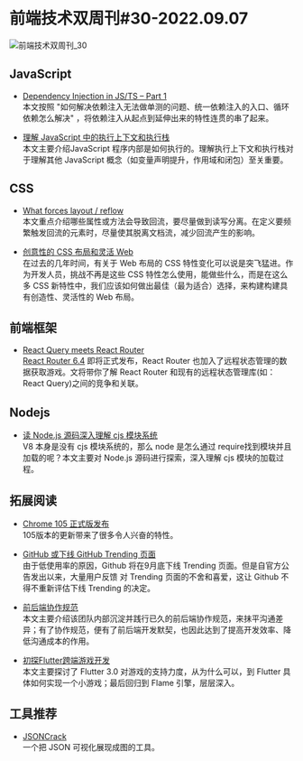 # 前端技术双周刊#30-2022.09.07

![前端技术双周刊_30](https://tva1.sinaimg.cn/large/e6c9d24ely1h5y9u67cgaj20p00antb1.jpg)

## JavaScript

- [Dependency Injection in JS/TS – Part 1](https://blog.codeminer42.com/dependency-injection-in-js-ts-part-1/)
<br>本文按照 "如何解决依赖注入无法做单测的问题、统一依赖注入的入口、循环依赖怎么解决" ，将依赖注入从起点到延伸出来的特性连贯的串了起来。

- [理解 JavaScript 中的执行上下文和执行栈](https://juejin.cn/post/6844903682283143181)
<br>本文主要介绍JavaScript 程序内部是如何执行的。理解执行上下文和执行栈对于理解其他 JavaScript 概念（如变量声明提升，作用域和闭包）至关重要。

## CSS
- [What forces layout / reflow](https://gist.github.com/paulirish/5d52fb081b3570c81e3a)
<br>本文重点介绍哪些属性或方法会导致回流，要尽量做到读写分离。在定义要频繁触发回流的元素时，尽量使其脱离文档流，减少回流产生的影响。

- [创意性的 CSS 布局和灵活 Web](https://zhuanlan.zhihu.com/p/561874666)
<br>在过去的几年时间，有关于 Web 布局的 CSS 特性变化可以说是突飞猛进。作为开发人员，挑战不再是这些 CSS 特性怎么使用，能做些什么，而是在这么多 CSS 新特性中，我们应该如何做出最佳（最为适合）选择，来构建构建具有创造性、灵活性的 Web 布局。

## 前端框架
- [React Query meets React Router](https://tkdodo.eu/blog/react-query-meets-react-router)
<br>[React Router 6.4](https://link.juejin.cn/?target=https%3A%2F%2Fbeta.reactrouter.com%2Fen%2Fdev) 即将正式发布，React Router 也加入了远程状态管理的数据获取游戏。文将带你了解 React Router 和现有的远程状态管理库(如：React Query)之间的竞争和关联。

## Nodejs
- [读 Node.js 源码深入理解 cjs 模块系统](https://juejin.cn/post/7140549209735823373)
<br>V8 本身是没有 cjs 模块系统的，那么 node 是怎么通过 require找到模块并且加载的呢？本文主要对 Node.js 源码进行探索，深入理解 cjs 模块的加载过程。

## 拓展阅读
- [Chrome 105 正式版发布](https://chromestatus.com/features#milestone%3D105)
<br>105版本的更新带来了很多令人兴奋的特性。

- [GitHub 或下线 GitHub Trending 页面](https://github.com/community/community/discussions/31644)
<br>由于低使用率的原因，Github 将在9月底下线 Trending 页面。但是自官方公告发出以来，大量用户反馈 对 Trending 页面的不舍和喜爱，这让 Github 不得不重新评估下线 Trending 的决定。

- [前后端协作规范](https://juejin.cn/post/7140422304920109092)
<br>本文主要介绍该团队内部沉淀并践行已久的前后端协作规范，来抹平沟通差异；有了协作规范，便有了前后端开发默契，也因此达到了提高开发效率、降低沟通成本的作用。

- [初探Flutter跨端游戏开发](https://juejin.cn/post/7140583175331250213)
<br>本文主要探讨了 Flutter 3.0 对游戏的支持力度，从为什么可以，到 Flutter 具体如何实现一个小游戏；最后回归到 Flame 引擎，层层深入。

## 工具推荐
- [JSONCrack](https://jsoncrack.com/editor)
<br>一个把 JSON 可视化展现成图的工具。

